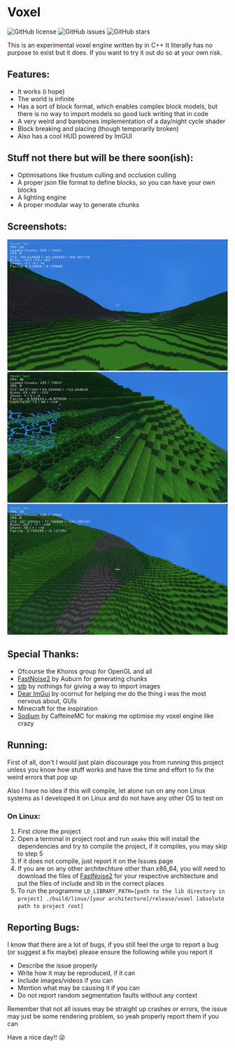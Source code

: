 # Voxel

![GitHub license](https://img.shields.io/github/license/DistortedDragon1o4/voxel.svg)
![GitHub issues](https://img.shields.io/github/issues/DistortedDragon1o4/voxel.svg)
![GitHub stars](https://img.shields.io/github/stars/DistortedDragon1o4/voxel)

This is an experimental voxel engine written by in C++
It literally has no purpose to exist but it does. If you want to try it out do so at your own risk.

## Features:
- It works (i hope)
- The world is infinite
- Has a sort of block format, which enables complex block models, but there is no way to import models so good luck writing that in code
- A very weird and barebones implementation of a day/night cycle shader
- Block breaking and placing (though temporarily broken)
- Also has a cool HUD powered by ImGUI

## Stuff not there but will be there soon(ish):
- Optimisations like frustum culling and occlusion culling
- A proper json file format to define blocks, so you can have your own blocks
- A lighting engine
- A proper modular way to generate chunks

## Screenshots:
![Screenshot](https://raw.githubusercontent.com/DistortedDragon1o4/voxel/main/screenshots/0.png)
![Screenshot](https://raw.githubusercontent.com/DistortedDragon1o4/voxel/main/screenshots/1.png)
![Screenshot](https://raw.githubusercontent.com/DistortedDragon1o4/voxel/main/screenshots/3.png)

## Special Thanks:
- Ofcourse the Khoros group for OpenGL and all
- [FastNoise2](https://github.com/Auburn/FastNoise2) by Auburn for generating chunks
- [stb](https://github.com/nothings/stb) by nothings for giving a way to import images
- [Dear ImGui](https://github.com/ocornut/imgui) by ocornut for helping me do the thing i was the most nervous about, GUIs
- Minecraft for the inspiration
- [Sodium](https://github.com/CaffeineMC/sodium-fabric) by CaffeineMC for making me optimise my voxel engine like crazy

## Running:
First of all, don't
I would just plain discourage you from running this project unless you know how stuff works and have the time and effort to fix the weird errors that pop up

Also I have no idea if this will compile, let alone run on any non Linux systems as I developed it on Linux and do not have any other OS to test on

### On Linux:
1. First clone the project
2. Open a terminal in project root and run `xmake` this will install the dependencies and try to compile the project, if it compiles, you may skip to step 5
3. If it does not compile, just report it on the Issues page
4. If you are on any other architechture other than x86_64, you will need to download the files of [FastNoise2](https://github.com/Auburn/FastNoise2/releases/tag/v0.10.0-alpha) for your respective architecture and put the files of include and lib in the correct places
5. To run the programme `LD_LIBRARY_PATH=[path to the lib directory in project] ./build/linux/[your architecture]/release/voxel [absolute path to project root]`

## Reporting Bugs:
I know that there are a lot of bugs, if you still feel the urge to report a bug (or suggest a fix maybe) please ensure the following while you report it

- Describe the issue properly
- Write how it may be reproduced, if it can
- Include images/videos if you can
- Mention what may be causing it if you can
- Do not report random segmentation faults without any context

Remember that not all issues may be straight up crashes or errors, the issue may just be some rendering problem, so yeah properly report them if you can

Have a nice day!! 😜
